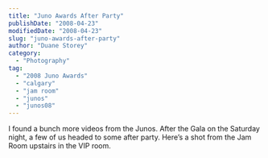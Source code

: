```yaml
---
title: "Juno Awards After Party"
publishDate: "2008-04-23"
modifiedDate: "2008-04-23"
slug: "juno-awards-after-party"
author: "Duane Storey"
category:
  - "Photography"
tag:
  - "2008 Juno Awards"
  - "calgary"
  - "jam room"
  - "junos"
  - "junos08"
---
```


I found a bunch more videos from the Junos. After the Gala on the Saturday night, a few of us headed to some after party. Here’s a shot from the Jam Room upstairs in the VIP room.